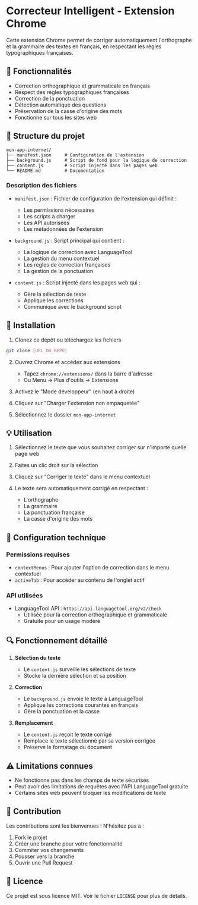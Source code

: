 # Correcteur Intelligent - Extension Chrome

Cette extension Chrome permet de corriger automatiquement l'orthographe et la grammaire des textes en français, en respectant les règles typographiques françaises.

## 🌟 Fonctionnalités

- Correction orthographique et grammaticale en français
- Respect des règles typographiques françaises
- Correction de la ponctuation
- Détection automatique des questions
- Préservation de la casse d'origine des mots
- Fonctionne sur tous les sites web

## 📁 Structure du projet

```
mon-app-internet/
├── manifest.json     # Configuration de l'extension
├── background.js     # Script de fond pour la logique de correction
├── content.js        # Script injecté dans les pages web
└── README.md         # Documentation
```

### Description des fichiers

- `manifest.json` : Fichier de configuration de l'extension qui définit :
  - Les permissions nécessaires
  - Les scripts à charger
  - Les API autorisées
  - Les métadonnées de l'extension

- `background.js` : Script principal qui contient :
  - La logique de correction avec LanguageTool
  - La gestion du menu contextuel
  - Les règles de correction françaises
  - La gestion de la ponctuation

- `content.js` : Script injecté dans les pages web qui :
  - Gère la sélection de texte
  - Applique les corrections
  - Communique avec le background script

## 🚀 Installation

1. Clonez ce dépôt ou téléchargez les fichiers
```bash
git clone [URL_DU_REPO]
```

2. Ouvrez Chrome et accédez aux extensions
   - Tapez `chrome://extensions/` dans la barre d'adresse
   - Ou Menu → Plus d'outils → Extensions

3. Activez le "Mode développeur" (en haut à droite)

4. Cliquez sur "Charger l'extension non empaquetée"

5. Sélectionnez le dossier `mon-app-internet`

## 💡 Utilisation

1. Sélectionnez le texte que vous souhaitez corriger sur n'importe quelle page web

2. Faites un clic droit sur la sélection

3. Cliquez sur "Corriger le texte" dans le menu contextuel

4. Le texte sera automatiquement corrigé en respectant :
   - L'orthographe
   - La grammaire
   - La ponctuation française
   - La casse d'origine des mots

## 🔧 Configuration technique

### Permissions requises
- `contextMenus` : Pour ajouter l'option de correction dans le menu contextuel
- `activeTab` : Pour accéder au contenu de l'onglet actif

### API utilisées
- LanguageTool API : `https://api.languagetool.org/v2/check`
  - Utilisée pour la correction orthographique et grammaticale
  - Gratuite pour un usage modéré

## 🔍 Fonctionnement détaillé

1. **Sélection du texte**
   - Le `content.js` surveille les sélections de texte
   - Stocke la dernière sélection et sa position

2. **Correction**
   - Le `background.js` envoie le texte à LanguageTool
   - Applique les corrections courantes en français
   - Gère la ponctuation et la casse

3. **Remplacement**
   - Le `content.js` reçoit le texte corrigé
   - Remplace le texte sélectionné par sa version corrigée
   - Préserve le formatage du document

## ⚠️ Limitations connues

- Ne fonctionne pas dans les champs de texte sécurisés
- Peut avoir des limitations de requêtes avec l'API LanguageTool gratuite
- Certains sites web peuvent bloquer les modifications de texte

## 🤝 Contribution

Les contributions sont les bienvenues ! N'hésitez pas à :
1. Fork le projet
2. Créer une branche pour votre fonctionnalité
3. Commiter vos changements
4. Pousser vers la branche
5. Ouvrir une Pull Request

## 📝 Licence

Ce projet est sous licence MIT. Voir le fichier `LICENSE` pour plus de détails. 
